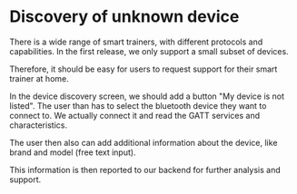# Discovery of unknown device

There is a wide range of smart trainers, with different protocols and capabilities.
In the first release, we only support a small subset of devices.

Therefore, it should be easy for users to request support for their smart trainer at home.

In the device discovery screen, we should add a button "My device is not listed".
The user than has to select the bluetooth device they want to connect to.
We actually connect it and read the GATT services and characteristics.

The user then also can add additional information about the device, like brand and model (free text input).

This information is then reported to our backend for further analysis and support.